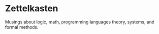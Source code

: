 # Zettelkasten

Musings about logic, math, programming languages theory, systems, and formal methods.
